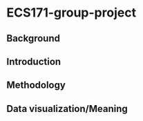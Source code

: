 # ECS171-group-project

## Background

## Introduction

## Methodology

## Data visualization/Meaning

